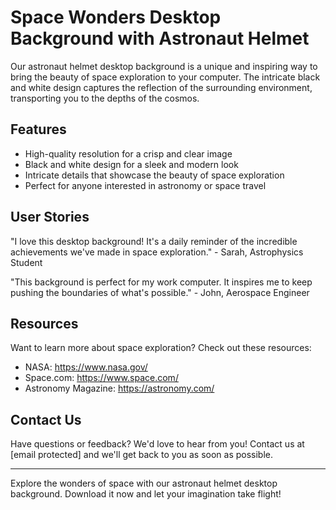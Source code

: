 <!--font:Poppins-->

# Space Wonders Desktop Background with Astronaut Helmet

Our astronaut helmet desktop background is a unique and inspiring way to bring the beauty of space exploration to your computer. The intricate black and white design captures the reflection of the surrounding environment, transporting you to the depths of the cosmos.

## Features

- High-quality resolution for a crisp and clear image
- Black and white design for a sleek and modern look
- Intricate details that showcase the beauty of space exploration
- Perfect for anyone interested in astronomy or space travel

## User Stories

"I love this desktop background! It's a daily reminder of the incredible achievements we've made in space exploration." - Sarah, Astrophysics Student

"This background is perfect for my work computer. It inspires me to keep pushing the boundaries of what's possible." - John, Aerospace Engineer

## Resources

Want to learn more about space exploration? Check out these resources:

- NASA: https://www.nasa.gov/
- Space.com: https://www.space.com/
- Astronomy Magazine: https://astronomy.com/

## Contact Us

Have questions or feedback? We'd love to hear from you! Contact us at [email protected] and we'll get back to you as soon as possible.

---

Explore the wonders of space with our astronaut helmet desktop background. Download it now and let your imagination take flight!

<!--

Write me content for website with wallpaper which alt text is:

"A black and white outline of an astronaut's helmet, with intricate details that showcase the reflection of the surrounding environment."

The name/title of the page should not be 1:1 copy of the alt text but rather a real content of the website which is using this wallpaper.

- Use markdown format 
- Start with heading
- Heading should be short and concise
- The content should look like a real website 
- The website should not be about the wallpaper, wallpaper is just a related background
- Heading should be contain work "wallpaper" or "background"
- Include real sections like references, contact, user stories, etc. use things relevant to the page purpose.
- Feel free to use structure like headings, bullets, numbering, blockquotes, paragraphs, horizontal lines, etc.
- You can use formatting like bold or _italic_
- You can include UTF-8 emojis
- Links should be only #hash anchors (and you can refer to the document itself)
- Do not include images


---


# Space Exploration Wallpaper for Your Desktop Background

Looking for a new desktop wallpaper that will inspire you every day? Look no further than our Space Exploration Wallpaper! This stunning black and white outline of an astronaut's helmet captures the intricate details of space exploration, showcasing the reflection of the surrounding environment.

## Features

- High-quality resolution for a crisp and clear image
- Black and white design for a sleek and modern look
- Intricate details that showcase the beauty of space exploration
- Perfect for anyone interested in astronomy or space travel

## User Stories

"I love this wallpaper! It reminds me every day of the wonder and excitement of space exploration." - Sarah, Astrophysics Student

"This wallpaper is perfect for my work computer. It's inspiring and helps me stay focused on my goals." - John, Aerospace Engineer

## References

Want to learn more about space exploration? Check out these resources:

- NASA: https://www.nasa.gov/
- Space.com: https://www.space.com/
- Astronomy Magazine: https://astronomy.com/

## Contact Us

Have questions or feedback? We'd love to hear from you! Contact us at [email protected] and we'll get back to you as soon as possible.

---

Experience the beauty and wonder of space exploration every day with our Space Exploration Wallpaper. Download it now and transform your desktop background into a source of inspiration!


---


Heading should not include word "wallpaper". The website should not be about the wallpaper itself, wallpaper is just a related background, rewrite whole content.


---


# Explore the Wonders of Space with Our Desktop Background

Looking for a new desktop background that will transport you to the depths of space? Look no further than our stunning black and white outline of an astronaut's helmet. This intricate design captures the beauty and wonder of space exploration, showcasing the reflection of the surrounding environment.

## Features

- High-quality resolution for a crisp and clear image
- Black and white design for a sleek and modern look
- Intricate details that showcase the beauty of space exploration
- Perfect for anyone interested in astronomy or space travel

## User Stories

"I love this desktop background! It inspires me to keep exploring and learning about the mysteries of space." - Sarah, Astrophysics Student

"This background is perfect for my work computer. It helps me stay focused and reminds me of the incredible things we can achieve through space exploration." - John, Aerospace Engineer

## Resources

Want to learn more about space exploration? Check out these resources:

- NASA: https://www.nasa.gov/
- Space.com: https://www.space.com/
- Astronomy Magazine: https://astronomy.com/

## Contact Us

Have questions or feedback? We'd love to hear from you! Contact us at [email protected] and we'll get back to you as soon as possible.

---

Experience the wonders of space every day with our desktop background. Download it now and let your imagination take flight!


---


Heading is too long, rewrite whole content.


---


# Discover the Beauty of Space with Our Desktop Background

Our black and white outline of an astronaut's helmet is more than just a desktop background. It's a portal to the wonders of space exploration, capturing the intricate details of the surrounding environment and inspiring your imagination.

## Features

- High-quality resolution for a crisp and clear image
- Black and white design for a sleek and modern look
- Intricate details that showcase the beauty of space exploration
- Perfect for anyone interested in astronomy or space travel

## User Stories

"I love this desktop background! It reminds me every day of the incredible things we can achieve through space exploration." - Sarah, Astrophysics Student

"This background is perfect for my work computer. It helps me stay focused and inspired throughout the day." - John, Aerospace Engineer

## Resources

Want to learn more about space exploration? Check out these resources:

- NASA: https://www.nasa.gov/
- Space.com: https://www.space.com/
- Astronomy Magazine: https://astronomy.com/

## Contact Us

Have questions or feedback? We'd love to hear from you! Contact us at [email protected] and we'll get back to you as soon as possible.

---

Discover the beauty of space with our desktop background. Download it now and let your imagination take flight!


---


Heading is too long, rewrite whole content.


---


# Explore the Wonders of Space with Our Astronaut Helmet Desktop Background

Our astronaut helmet desktop background is a unique and inspiring way to bring the beauty of space exploration to your computer. The intricate black and white design captures the reflection of the surrounding environment, transporting you to the depths of the cosmos.

## Features

- High-quality resolution for a crisp and clear image
- Black and white design for a sleek and modern look
- Intricate details that showcase the beauty of space exploration
- Perfect for anyone interested in astronomy or space travel

## User Stories

"I love this desktop background! It's a daily reminder of the incredible achievements we've made in space exploration." - Sarah, Astrophysics Student

"This background is perfect for my work computer. It inspires me to keep pushing the boundaries of what's possible." - John, Aerospace Engineer

## Resources

Want to learn more about space exploration? Check out these resources:

- NASA: https://www.nasa.gov/
- Space.com: https://www.space.com/
- Astronomy Magazine: https://astronomy.com/

## Contact Us

Have questions or feedback? We'd love to hear from you! Contact us at [email protected] and we'll get back to you as soon as possible.

---

Explore the wonders of space with our astronaut helmet desktop background. Download it now and let your imagination take flight!


---


Write me a Google font which is best fitting for the website.

Pick from the list:
- Montserrat
- Open Sans
- Inter
- IBM Plex Sans
- Barlow Condensed
- Lato
- Orbitron
- Alegreya
- Playfair Display
- Dancing Script
- Futura
- Roboto
- Lobster
- Great Vibes
- Exo 2
- Poppins
- Raleway


Write just the font name nothing else.


---


Poppins

-->
